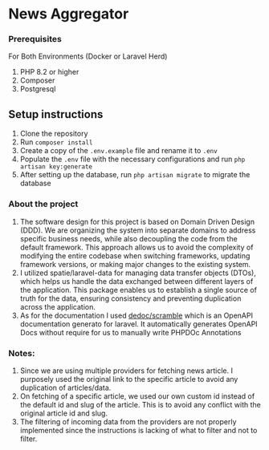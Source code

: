 # News Aggregator

### Prerequisites
For Both Environments (Docker or Laravel Herd)
1. PHP 8.2 or higher
2. Composer
3. Postgresql

## Setup instructions
1. Clone the repository
2. Run `composer install`
3. Create a copy of the `.env.example` file and rename it to `.env`
4. Populate the `.env` file with the necessary configurations and run `php artisan key:generate`
5. After setting up the database, run `php artisan migrate` to migrate the database


### About the project
1. The software design for this project is based on Domain Driven Design (DDD). We are organizing the system into separate domains to address specific business needs, while also decoupling the code from the default framework. This approach allows us to avoid the complexity of modifying the entire codebase when switching frameworks, updating framework versions, or making major changes to the existing system.
2. I utilized spatie/laravel-data for managing data transfer objects (DTOs), which helps us handle the data exchanged between different layers of the application. This package enables us to establish a single source of truth for the data, ensuring consistency and preventing duplication across the application.
3. As for the documentation I used [dedoc/scramble](https://scramble.dedoc.co/) which is an OpenAPI documentation generato for laravel. It automatically generates OpenAPI Docs without require for us to manually write PHPDOc Annotations

### Notes:
1. Since we are using multiple providers for fetching news article. I purposely used the original link to the specific article to avoid any duplication of articles/data. 
2. On fetching of a specific article, we used our own custom id instead of the default id and slug of the article. This is to avoid any conflict with the original article id and slug.
3. The filtering of incoming data from the providers are not properly implemented since the instructions is lacking of what to filter and not to filter.